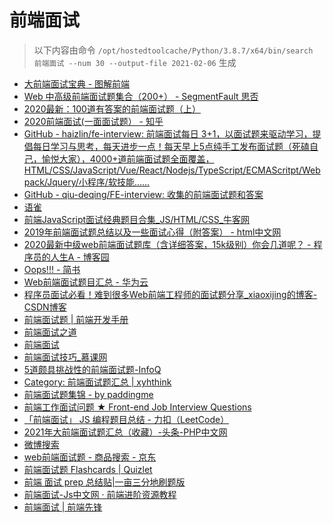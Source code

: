
前端面试
====


> 以下内容由命令 `/opt/hostedtoolcache/Python/3.8.7/x64/bin/search 前端面试 --num 30 --output-file 2021-02-06` 生成

- [大前端面试宝典 - 图解前端](https://lucifer.ren/fe-interview/)
- [Web 中高级前端面试题集合（200+） - SegmentFault 思否](https://segmentfault.com/a/1190000021966814)
- [2020最新：100道有答案的前端面试题（上）](https://juejin.cn/post/6847902225423925255)
- [2020前端面试(一面面试题） - 知乎](https://zhuanlan.zhihu.com/p/84212558)
- [GitHub - haizlin/fe-interview: 前端面试每日 3+1，以面试题来驱动学习，提倡每日学习与思考，每天进步一点！每天早上5点纯手工发布面试题（死磕自己，愉悦大家），4000+道前端面试题全面覆盖，HTML/CSS/JavaScript/Vue/React/Nodejs/TypeScript/ECMAScritpt/Webpack/Jquery/小程序/软技能……](https://github.com/haizlin/fe-interview)
- [GitHub - qiu-deqing/FE-interview: 收集的前端面试题和答案](https://github.com/qiu-deqing/FE-interview)
- [语雀](https://www.yuque.com/nieyulin/lunpyu)
- [前端JavaScript面试经典题目合集_JS/HTML/CSS_牛客网](https://www.nowcoder.com/ta/front-end-interview)
- [2019年前端面试题总结以及一些面试心得（附答案） - html中文网](https://www.html.cn/top/10590.html)
- [2020最新中级web前端面试题库（含详细答案，15k级别）你会几道呢？ - 程序员的人生A - 博客园](https://www.cnblogs.com/chengxuyuanaa/p/13084188.html)
- [Oops!!! - 简书](https://www.jianshu.com/p/2f7eb1ad7174)
- [Web前端面试题目汇总 - 华为云](https://www.huaweicloud.com/articles/203ec35d468dceec04a4f9e220525450.html)
- [程序员面试必看！难到很多Web前端工程师的面试题分享_xiaoxijing的博客-CSDN博客](https://blog.csdn.net/xiaoxijing/article/details/107025081)
- [前端面试题 | 前端开发手册](http://fe.leozhang2018.me/practice/interview-q.html)
- [前端面试之道](http://caibaojian.com/interview-map/)
- [前端面试](https://lgwebdream.github.io/FE-Interview/)
- [前端面试技巧_慕课网](https://www.imooc.com/topic/webmianshi)
- [5道颇具挑战性的前端面试题-InfoQ](https://www.infoq.cn/article/0nujpxgrqrx6ss01blle)
- [Category: 前端面试题汇总 | xyhthink](https://www.xyhthink.com/categories/%E5%89%8D%E7%AB%AF%E9%9D%A2%E8%AF%95%E9%A2%98%E6%B1%87%E6%80%BB/)
- [前端面试题集锦 - by paddingme](https://fe.padding.me/)
- [前端工作面试问题 ★ Front-end Job Interview Questions](https://h5bp.org/Front-end-Developer-Interview-Questions/translations/chinese/)
- [「前端面试」 JS 编程题目总结 - 力扣（LeetCode）](https://leetcode-cn.com/circle/discuss/SVKmhR/)
- [2021年大前端面试题汇总（收藏）-头条-PHP中文网](https://www.php.cn/toutiao-415600.html)
- [微博搜索](https://s.weibo.com/weibo?q=%23%E5%89%8D%E7%AB%AF%E9%9D%A2%E8%AF%95%23&from=default)
- [web前端面试题 - 商品搜索 - 京东](https://list.jd.com/Search?keyword=web%E5%89%8D%E7%AB%AF%E9%9D%A2%E8%AF%95%E9%A2%98&enc=utf-8&spm=2.1.3)
- [前端面试题 Flashcards | Quizlet](https://quizlet.com/130268876/%E5%89%8D%E7%AB%AF%E9%9D%A2%E8%AF%95%E9%A2%98-flash-cards/)
- [前端 面试 prep 总结贴|一亩三分地刷题版](https://www.1point3acres.com/bbs/thread-524307-1-1.html)
- [前端面试-Js中文网 · 前端进阶资源教程](https://www.javascriptc.com/tag/%E5%89%8D%E7%AB%AF%E9%9D%A2%E8%AF%95)
- [前端面试 | 前端先锋](http://blog.yidengxuetang.com/categories/%E5%89%8D%E7%AB%AF%E9%9D%A2%E8%AF%95/)
